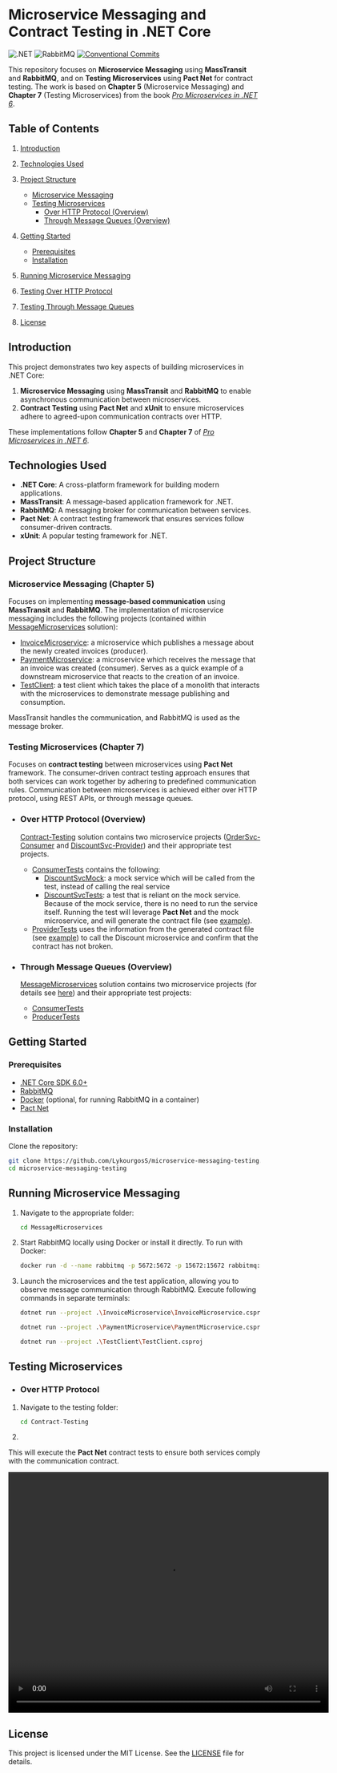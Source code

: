 # Microservice Messaging and Contract Testing in .NET Core

![.NET](https://img.shields.io/badge/.NET-512BD4?logo=dotnet&logoColor=white)
![RabbitMQ](https://img.shields.io/badge/RabbitMQ-FF6600?logo=rabbitmq&logoColor=white)
[![Conventional Commits](https://img.shields.io/badge/Conventional%20Commits-1.0.0-FE5196?logo=conventionalcommits&logoColor=white)](https://conventionalcommits.org)

This repository focuses on **Microservice Messaging** using **MassTransit** and **RabbitMQ**, and on **Testing Microservices** using **Pact Net** for contract testing. The work is based on **Chapter 5** (Microservice Messaging) and **Chapter 7** (Testing Microservices) from the book [_Pro Microservices in .NET 6_](https://www.link.springer.com/book/10.1007/9781484278338).

## Table of Contents

1. [Introduction](#introduction)
2. [Technologies Used](#technologies-used)
3. [Project Structure](#project-structure)
   - [Microservice Messaging](#microservice-messaging-chapter-5)
   - [Testing Microservices](#testing-microservices-chapter-7)
     - [Over HTTP Protocol (Overview)](#over-http-protocol-overview)
     - [Through Message Queues (Overview)](#through-message-queues-overview)
4. [Getting Started](#getting-started)
   - [Prerequisites](#prerequisites)
   - [Installation](#installation)
5. [Running Microservice Messaging](#running-microservice-messaging)

6. [Testing Over HTTP Protocol](#testing-over-http-protocol)
7. [Testing Through Message Queues](#testing-through-message-queues)
8. [License](#license)

## Introduction

This project demonstrates two key aspects of building microservices in .NET Core:

1. **Microservice Messaging** using **MassTransit** and **RabbitMQ** to enable asynchronous communication between microservices.
2. **Contract Testing** using **Pact Net** and **xUnit** to ensure microservices adhere to agreed-upon communication contracts over HTTP.

These implementations follow **Chapter 5** and **Chapter 7** of [_Pro Microservices in .NET 6_](https://www.link.springer.com/book/10.1007/9781484278338).

## Technologies Used

- **.NET Core**: A cross-platform framework for building modern applications.
- **MassTransit**: A message-based application framework for .NET.
- **RabbitMQ**: A messaging broker for communication between services.
- **Pact Net**: A contract testing framework that ensures services follow consumer-driven contracts.
- **xUnit**: A popular testing framework for .NET.

## Project Structure

### Microservice Messaging (Chapter 5)

Focuses on implementing **message-based communication** using **MassTransit** and **RabbitMQ**. The implementation of microservice messaging includes the following projects (contained within [MessageMicroservices](/MessageMicroservices//MessageMicroservices.sln) solution):

- [InvoiceMicroservice](/MessageMicroservices/InvoiceMicroservice/InvoiceMicroservice.csproj): a microservice which publishes a message about the newly created invoices (producer).
- [PaymentMicroservice](/MessageMicroservices/PaymentMicroservice/PaymentMicroservice.csproj): a microservice which receives the message that an invoice was created (consumer). Serves as a quick example of a downstream microservice that reacts to the creation of an invoice.
- [TestClient](/MessageMicroservices/TestClient/TestClient.csproj): a test client which takes the place of a monolith that interacts with the microservices to demonstrate message publishing and consumption.

MassTransit handles the communication, and RabbitMQ is used as the message broker.

### Testing Microservices (Chapter 7)

Focuses on **contract testing** between microservices using **Pact Net** framework. The consumer-driven contract testing approach ensures that both services can work together by adhering to predefined communication rules. Communication between microservices is achieved either over HTTP protocol, using REST APIs, or through message queues.

- ### Over HTTP Protocol (Overview)

  [Contract-Testing](/Contract-Testing/Contract-Testing.sln) solution contains two microservice projects ([OrderSvc-Consumer](/Contract-Testing/OrderSvc-Consumer/OrderSvc-Consumer.csproj) and [DiscountSvc-Provider](/Contract-Testing/DiscountSvc-Provider/DiscountSvc-Provider.csproj)) and their appropriate test projects.

  - [ConsumerTests](/Contract-Testing/ConsumerTests/ConsumerTests.csproj) contains the following:
    - [DiscountSvcMock](/Contract-Testing/ConsumerTests/DiscountSvcMock.cs): a mock service which will be called from the test, instead of calling the real service
    - [DiscountSvcTests](/Contract-Testing/ConsumerTests/DiscountSvcTests.cs): a test that is reliant on the mock service. Because of the mock service, there is no need to run the service itself. Running the test will leverage **Pact Net** and the mock microservice, and will generate the contract file (see [example](/example/orders-discounts.json)).
  - [ProviderTests](/Contract-Testing/ProviderTests/ProviderTests.csproj) uses the information from the generated contract file (see [example](/example/orders-discounts.json)) to call the Discount microservice and confirm that the contract has not broken.

- ### Through Message Queues (Overview)

  [MessageMicroservices](/MessageMicroservices/MessageMicroservices.sln) solution contains two microservice projects (for details see [here](#microservice-messaging)) and their appropriate test projects:

  - [ConsumerTests](/MessageMicroservices/ConsumerTests/ConsumerTests.csproj)
  - [ProducerTests](/MessageMicroservices/ProducerTests/ProducerTests.csproj)

## Getting Started

### Prerequisites

- [.NET Core SDK 6.0+](https://dotnet.microsoft.com/download/dotnet/6.0)
- [RabbitMQ](https://www.rabbitmq.com/download.html)
- [Docker](https://www.docker.com/) (optional, for running RabbitMQ in a container)
- [Pact Net](https://github.com/pact-foundation/pact-net)

### Installation

Clone the repository:

```bash
git clone https://github.com/LykourgosS/microservice-messaging-testing.git
cd microservice-messaging-testing
```

## Running Microservice Messaging

1. Navigate to the appropriate folder:

   ```bash
   cd MessageMicroservices
   ```

2. Start RabbitMQ locally using Docker or install it directly. To run with Docker:

   ```bash
   docker run -d --name rabbitmq -p 5672:5672 -p 15672:15672 rabbitmq:3-management
   ```

3. Launch the microservices and the test application, allowing you to observe message communication through RabbitMQ. Execute following commands in separate terminals:

   ```bash
   dotnet run --project .\InvoiceMicroservice\InvoiceMicroservice.csproj
   ```

   ```bash
   dotnet run --project .\PaymentMicroservice\PaymentMicroservice.csproj
   ```

   ```bash
   dotnet run --project .\TestClient\TestClient.csproj
   ```

## Testing Microservices

- ### Over HTTP Protocol

1. Navigate to the testing folder:

   ```bash
   cd Contract-Testing
   ```

2.

This will execute the **Pact Net** contract tests to ensure both services comply with the communication contract.

<video width="640" height="480" controls>
  <source src="./docs/testing-demo.mp4" type="video/mp4">
  Your browser does not support the video tag.
</video>

## License

This project is licensed under the MIT License. See the [LICENSE](LICENSE) file for details.
